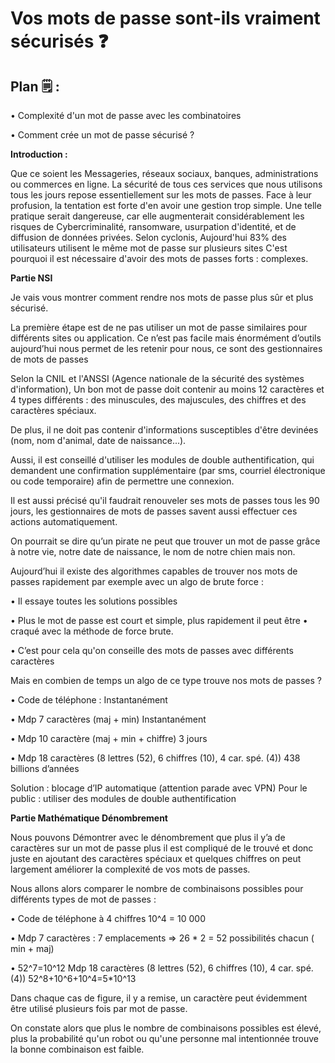 # Vos mots de passe sont-ils vraiment sécurisés ❓

## Plan 🗒 :

• Complexité d'un mot de passe avec les combinatoires

• Comment crée un mot de passe sécurisé ?

**Introduction :**

Que ce soient les Messageries, réseaux sociaux, banques, administrations ou commerces en ligne. La sécurité de tous ces services que nous utilisons tous les jours repose essentiellement sur les mots de passes. Face à leur profusion, la tentation est forte d'en avoir une gestion trop simple. Une telle pratique serait dangereuse, car elle augmenterait considérablement les risques de Cybercriminalité, ransomware, usurpation d'identité, et de diffusion de données privées. Selon cyclonis, Aujourd'hui 83% des utilisateurs utilisent le même mot de passe sur plusieurs sites C'est pourquoi il est nécessaire d'avoir des mots de passes forts : complexes.

**Partie NSI** 

Je vais vous montrer comment rendre nos mots de passe plus sûr et plus sécurisé. 

La première étape est de ne pas utiliser un mot de passe similaires pour différents sites ou application. Ce n’est pas facile mais énormément d’outils aujourd’hui nous permet de les retenir pour nous, ce sont des gestionnaires de mots de passes

Selon la CNIL et l'ANSSI (Agence nationale de la sécurité des systèmes d'information), Un bon mot de passe doit contenir au moins 12 caractères et 4 types différents : des minuscules, des majuscules, des chiffres et des caractères spéciaux.

De plus, il ne doit pas contenir d'informations susceptibles d'être devinées (nom, nom d'animal, date de naissance...).
 
Aussi, il est conseillé d'utiliser les modules de double authentification, qui demandent une confirmation supplémentaire (par sms, courriel électronique ou code temporaire) afin de permettre une connexion. 

Il est aussi précisé qu'il faudrait renouveler ses mots de passes tous les 90 jours, les gestionnaires de mots de passes savent aussi effectuer ces actions automatiquement. 

On pourrait se dire qu’un pirate ne peut que trouver un mot de passe grâce à notre vie, notre date de naissance, le nom de notre chien mais non.

Aujourd’hui il existe des algorithmes capables de trouver nos mots de passes rapidement par exemple avec un algo de brute force :

• Il essaye toutes les solutions possibles 

• Plus le mot de passe est court et simple, plus rapidement il peut être • craqué avec la méthode de force brute.  

• C’est pour cela qu'on conseille des mots de passes avec différents caractères

Mais en combien de temps un algo de ce type trouve nos mots de passes ?

•  Code de téléphone : Instantanément

• Mdp 7 caractères (maj + min) Instantanément 

• Mdp 10 caractère (maj + min + chiffre) 3 jours

• Mdp 18 caractères (8 lettres (52), 6 chiffres (10), 4 car. spé. (4)) 438 
billions d’années

Solution : blocage d’IP automatique (attention parade avec VPN) 
Pour le public : utiliser des modules de double authentification

**Partie Mathématique Dénombrement** 

Nous pouvons Démontrer avec le dénombrement que plus il y’a de caractères sur un mot de passe plus il est compliqué de le trouvé et donc juste en ajoutant des caractères spéciaux et quelques chiffres on peut largement améliorer la complexité de vos mots de passes.

Nous allons alors comparer le nombre de combinaisons possibles pour différents
types de mot de passes :

• Code de téléphone à 4 chiffres 10^4 = 10 000
	
• Mdp 7 caractères : 7 emplacements => 26 * 2 = 52 possibilités chacun ( min + maj) 

• 52^7=10^12
	Mdp 18 caractères (8 lettres (52), 6 chiffres (10), 4 car. spé. (4))  52^8+10^6+10^4=5*10^13

Dans chaque cas de figure, il y a remise, un caractère peut évidemment être utilisé plusieurs fois par mot de passe. 

On constate alors que plus le nombre de combinaisons possibles est élevé, plus la probabilité qu'un robot ou qu'une personne mal intentionnée trouve la bonne combinaison est faible.
